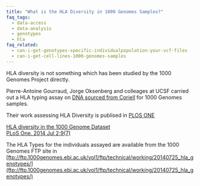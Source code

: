 ```yaml
---
title: "What is the HLA Diversity in 1000 Genomes Samples?"
faq_tags:
  - data-access
  - data-analysis
  - genotypes
  - hla
faq_related:
  - can-i-get-genotypes-specific-individualpopulation-your-vcf-files
  - can-i-get-cell-lines-1000-genomes-samples
---
```

                    
HLA diversity is not something which has been studied by the 1000 Genomes Project directly. 

Pierre-Antoine Gourraud, Jorge Oksenberg and colleages at UCSF carried out a HLA typing assay on [DNA sourced from Coriell](/cell-lines-and-dna-coriell) for 1000 Genomes samples.

Their work assessing HLA Diversity is publised in [PLOS ONE](http://www.plosone.org/)

[HLA diversity in the 1000 Genome Dataset](http://www.plosone.org/article/info%3Adoi%2F10.1371%2Fjournal.pone.0097282)  
[PLoS One. 2014 Jul 2;9(7) ](http://www.plosone.org/article/info%3Adoi%2F10.1371%2Fjournal.pone.0097282)

The HLA Types for the individuals assayed are available from the 1000 Genomes FTP site in [ftp://ftp.1000genomes.ebi.ac.uk/vol1/ftp/technical/working/20140725_hla_genotypes/](ftp://ftp.1000genomes.ebi.ac.uk/vol1/ftp/technical/working/20140725_hla_genotypes/)
